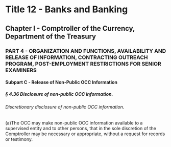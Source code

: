 
# Title 12 - Banks and Banking
## Chapter I - Comptroller of the Currency, Department of the Treasury
### PART 4 - ORGANIZATION AND FUNCTIONS, AVAILABILITY AND RELEASE OF INFORMATION, CONTRACTING OUTREACH PROGRAM, POST-EMPLOYMENT RESTRICTIONS FOR SENIOR EXAMINERS
#### Subpart C - Release of Non-Public OCC Information
##### § 4.36 Disclosure of non-public OCC information.
###### Discretionary disclosure of non-public OCC information.

(a)The OCC may make non-public OCC information available to a supervised entity and to other persons, that in the sole discretion of the Comptroller may be necessary or appropriate, without a request for records or testimony.
